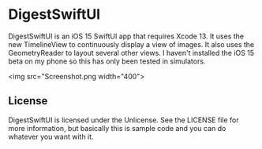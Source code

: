 # DigestSwiftUI

DigestSwiftUI is an iOS 15 SwiftUI app that requires Xcode 13. It uses the new TimelineView to continuously display a view of images. It also uses the GeometryReader to layout several other views. I haven't installed the iOS 15 beta on my phone so this has only been tested in simulators.



<img src="Screenshot.png width="400">


## License

DigestSwiftUI is licensed under the Unlicense. See the LICENSE file for more information, but basically this is sample code and you can do whatever you want with it.
